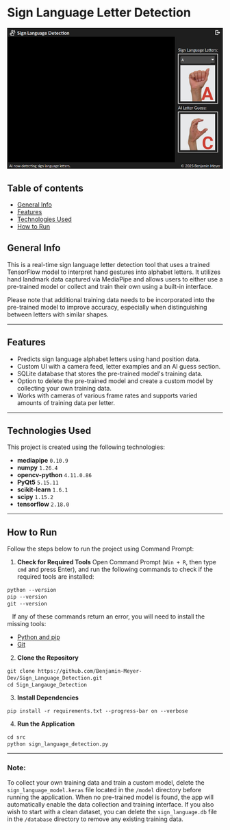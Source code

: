# Sign Language Letter Detection

<p align="center">
  <img src="https://raw.githubusercontent.com/Benjamin-Meyer-Dev/Sign_Language_Detection/main/src/images/UI.png" alt="UI" />
</p>

## Table of contents
- [General Info](#general-info)
- [Features](#features)
- [Technologies Used](#technologies-used)
- [How to Run](#how-to-run)

## General Info
This is a real-time sign language letter detection tool that uses a trained TensorFlow model to interpret hand gestures into alphabet letters. It utilizes hand landmark data captured via MediaPipe and allows users to either use a pre-trained model or collect and train their own using a built-in interface.

Please note that additional training data needs to be incorporated into the pre-trained model to improve accuracy, especially when distinguishing between letters with similar shapes.

---

## Features

- Predicts sign language alphabet letters using hand position data.
- Custom UI with a camera feed, letter examples and an AI guess section.
- SQLite database that stores the pre-trained model's training data.
- Option to delete the pre-trained model and create a custom model by collecting your own training data.
- Works with cameras of various frame rates and supports varied amounts of training data per letter.

---

## Technologies Used
This project is created using the following technologies:

- **mediapipe** `0.10.9`
- **numpy** `1.26.4`
- **opencv-python** `4.11.0.86`
- **PyQt5** `5.15.11`
- **scikit-learn** `1.6.1`
- **scipy** `1.15.2`
- **tensorflow** `2.18.0`

---

## How to Run
Follow the steps below to run the project using Command Prompt:

1. **Check for Required Tools**
Open Command Prompt (`Win + R`, then type `cmd` and press Enter), and run the following commands to check if the required tools are installed:
```
python --version
pip --version
git --version
```   
&nbsp;&nbsp;&nbsp;If any of these commands return an error, you will need to install the missing tools:
- [Python and pip](https://www.python.org/downloads/)
- [Git](https://git-scm.com/downloads)

2. **Clone the Repository**
```
git clone https://github.com/Benjamin-Meyer-Dev/Sign_Language_Detection.git
cd Sign_Langauge_Detection
```

3. **Install Dependencies**
```
pip install -r requirements.txt --progress-bar on --verbose
```

4. **Run the Application**
```
cd src
python sign_language_detection.py
```

---

### Note:
To collect your own training data and train a custom model, delete the `sign_language_model.keras` file located in the `/model` directory before running the application. When no pre-trained model is found, the app will automatically enable the data collection and training interface. If you also wish to start with a clean dataset, you can delete the `sign_language.db` file in the `/database` directory to remove any existing training data.
